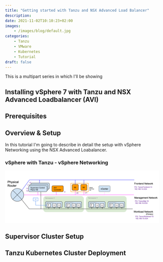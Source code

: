 ```yaml
---
title: "Getting started with Tanzu and NSX Advanced Load Balancer"
description: 
date: 2021-11-02T10:10:23+02:00
images: 
    - /images/blog/default.jpg
categories:
    - Tanzu
    - VMware
    - Kubernetes
    - Tutorial
draft: false
---
```

This is a multipart series in which I'll be showing 

## Installing vSphere 7 with Tanzu and NSX Advanced Loadbalancer (AVI)

## Prerequisites

## Overview & Setup

In this tutorial I'm going to describe in detail the setup with vSphere Networking using the NSX Advanced Loabalancer. 

### vSphere with Tanzu - vSphere Networking

![Network Setup for NSX Advanced Loadbalancer and Tanzu](networkmodel.png)


## Supervisor Cluster Setup

## Tanzu Kubernetes Cluster Deployment